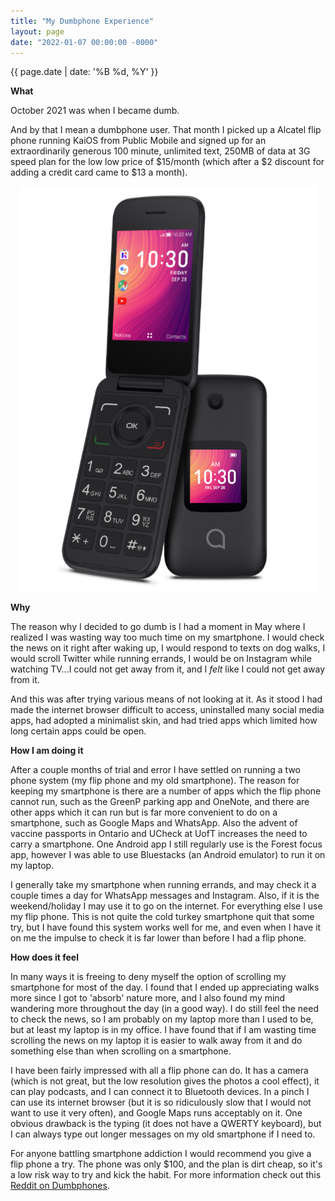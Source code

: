 ```yaml
---
title: "My Dumbphone Experience"
layout: page
date: "2022-01-07 00:00:00 -0000"
---
```


{{ page.date | date: '%B %d, %Y' }}

**What**

October 2021 was when I became dumb. 

And by that I mean a dumbphone user. That month I picked up a Alcatel flip phone running KaiOS from Public Mobile and signed up for an extraordinarily generous 100 minute, unlimited text, 250MB of data at 3G speed plan for the low low price of \$15/month (which after a \$2 discount for adding a credit card came to \$13 a month).

<p style="text-align:center;"> <img src="/assets/alcatelflip.png" alt="alcatelflip" height="648" width="477"> </p>

**Why**

The reason why I decided to go dumb is I had a moment in May where I realized I was wasting way too much time on my smartphone. I would check the news on it right after waking up, I would respond to texts on dog walks, I would scroll Twitter while running errands, I would be on Instagram while watching TV...I could not get away from it, and I *felt* like I could not get away from it.

And this was after trying various means of not looking at it. As it stood I had made the internet browser difficult to access, uninstalled many social media apps, had adopted a minimalist skin, and had tried apps which limited how long certain apps could be open.

**How I am doing it**

After a couple months of trial and error I have settled on running a two phone system (my flip phone and my old smartphone). The reason for keeping my smartphone is there are a number of apps which the flip phone cannot run, such as the GreenP parking app and OneNote, and there are other apps which it can run but is far more convenient to do on a smartphone, such as Google Maps and WhatsApp. Also the advent of vaccine passports in Ontario and UCheck at UofT increases the need to carry a smartphone. One Android app I still regularly use is the Forest focus app, however I was able to use Bluestacks (an Android emulator) to run it on my laptop.

I generally take my smartphone when running errands, and may check it a couple times a day for WhatsApp messages and Instagram. Also, if it is the weekend/holiday I may use it to go on the internet. For everything else I use my flip phone. This is not quite the cold turkey smartphone quit that some try, but I have found this system works well for me, and even when I have it on me the impulse to check it is far lower than before I had a flip phone.

**How does it feel**

In many ways it is freeing to deny myself the option of scrolling my smartphone for most of the day. I found that I ended up appreciating walks more since I got to 'absorb' nature more, and I also found my mind wandering more throughout the day (in a good way). I do still feel the need to check the news, so I am probably on my laptop more than I used to be, but at least my laptop is in my office. I have found that if I am wasting time scrolling the news on my laptop it is easier to walk away from it and do something else than when scrolling on a smartphone.

I have been fairly impressed with all a flip phone can do. It has a camera (which is not great, but the low resolution gives the photos a cool effect), it can play podcasts, and I can connect it to Bluetooth devices. In a pinch I can use its internet browser (but it is so ridiculously slow that I would not want to use it very often), and Google Maps runs acceptably on it. One obvious drawback is the typing (it does not have a QWERTY keyboard), but I can always type out longer messages on my old smartphone if I need to.

For anyone battling smartphone addiction I would recommend you give a flip phone a try. The phone was only $100, and the plan is dirt cheap, so it's a low risk way to try and kick the habit. For more information check out this [Reddit on Dumbphones](https://www.reddit.com/r/dumbphones/).



